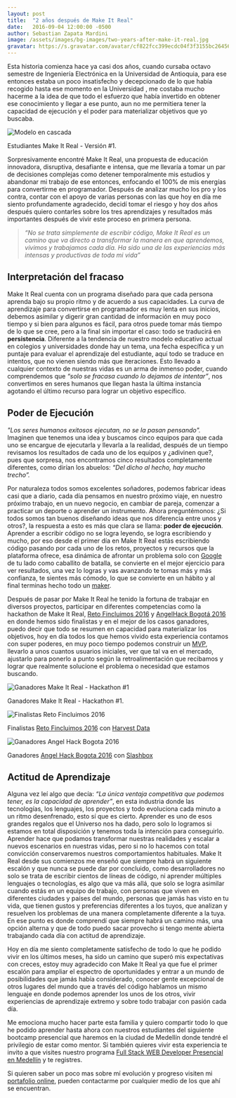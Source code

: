 ```yaml
---
layout: post
title:  "2 años después de Make It Real"
date:   2016-09-04 12:00:00 -0500
author: Sebastian Zapata Mardini
image: /assets/images/bg-images/two-years-after-make-it-real.jpg
gravatar: https://s.gravatar.com/avatar/cf822fcc399ecdc04f3f3155bc264563?s=80
---
```


Esta historia comienza hace ya casi dos años, cuando cursaba octavo semestre de Ingeniería Electrónica en la Universidad de Antioquia, para ese entonces estaba un poco insatisfecho y decepcionado de lo que había recogido hasta ese momento en la Universidad <!-- more -->, me costaba mucho hacerme a la idea de que todo el esfuerzo que había invertido en obtener ese conocimiento y llegar a ese punto, aun no me permitiera tener la capacidad de ejecución y el poder para materializar objetivos que yo buscaba.

<img src="/assets/images/make-it-real-first-team.jpg" alt="Modelo en cascada" class="photo">
<p class="photo-description">Estudiantes Make It Real - Versión #1.</p>

Sorpresivamente encontré Make It Real, una propuesta de educación innovadora, disruptiva, desafiante e intensa, que me llevaría a tomar un par de decisiones complejas como detener temporalmente mis estudios y abandonar mi trabajo de ese entonces, enfocando el 100% de mis energías para convertirme en programador. Después de analizar mucho los pro y los contra, contar con el apoyo de varias personas con las que hoy en día me siento profundamente agradecido, decidí tomar el riesgo y hoy dos años después quiero contarles sobre los tres aprendizajes y resultados más importantes después de vivir este proceso en primera persona.

> *“No se trata simplemente de escribir código, Make It Real es un camino que va directo a transformar la manera en que aprendemos, vivimos y trabajamos cada día. Ha sido una de las experiencias más intensas y productivas de toda mi vida”*

## Interpretación del fracaso
Make It Real cuenta con un programa diseñado para que cada persona aprenda bajo su propio ritmo y de acuerdo a sus capacidades. La curva de aprendizaje para convertirse en programador es muy lenta en sus inicios, debemos asimilar y digerir gran cantidad de información en muy poco tiempo y si bien para algunos es fácil, para otros puede tomar más tiempo de lo que se cree, pero a la final sin importar el caso: todo se traducirá en **persistencia**. Diferente a la tendencia de nuestro modelo educativo actual en colegios y universidades donde hay un tema, una fecha específica y un puntaje para evaluar el aprendizaje del estudiante, aquí todo se traduce en intentos, que no vienen siendo más que iteraciones. Esto llevado a cualquier contexto de nuestras vidas es un arma de inmenso poder, cuando comprendemos que *“solo se fracasa cuando lo dejamos de intentar”*, nos convertimos en seres humanos que llegan hasta la última instancia agotando el último recurso para lograr un objetivo específico.


## Poder de Ejecución
*"Los seres humanos exitosos ejecutan, no se la pasan pensando".*
Imaginen que tenemos una idea y buscamos cinco equipos para que cada uno se encargue de ejecutarla y llevarla a la realidad, después de un tiempo revisamos los resultados de cada uno de los equipos y ¿adivinen que?, pues que sorpresa, nos encontramos cinco resultados completamente diferentes, como dirían los abuelos: *“Del dicho al hecho, hay mucho trecho”.*

Por naturaleza todos somos excelentes soñadores, podemos fabricar ideas casi que a diario, cada día pensamos en nuestro próximo viaje, en nuestro próximo trabajo, en un nuevo negocio, en cambiar de pareja, comenzar a practicar un deporte o aprender un instrumento. Ahora preguntémonos: ¿Si todos somos tan buenos diseñando ideas que nos diferencia entre unos y otros?, la respuesta a esto es más que clara se llama: **poder de ejecución**. Aprender a escribir código no se logra leyendo, se logra escribiendo y mucho, por eso desde el primer día en Make It Real estás escribiendo código pasando por cada uno de los retos, proyectos y recursos que la plataforma ofrece, esa dinámica de afrontar un problema solo con <a href="https://www.google.com" target="_blank">Google</a> de tu lado como caballito de batalla, se convierte en el mejor ejercicio para ver resultados, una vez lo logras y vas avanzando te tomas más y más confianza, te sientes más cómodo, lo que se convierte en un hábito y al final terminas hecho todo un <a href="https://makerfairecompostela.com/2015/05/02/que-es-un-maker/" target="_blank">maker</a>.

Después de pasar por Make It Real he tenido la fortuna de trabajar en diversos proyectos, participar en diferentes competencias como la hackathon de Make It Real, <a href="http://www.fincluimos.com" target="_blank">Reto Fincluimos 2016</a> y <a href="http://storify.com/Zentrifugalabs/angel-hack-bogota-un-espacio-donde-todos-pueden-ha/embed?border=false" target="_blank">AngelHack Bogotá 2016</a> en donde hemos sido finalistas y en el mejor de los casos ganadores, puedo decir que todo se resumen en capacidad para materializar los objetivos, hoy en día todos los que hemos vivido esta experiencia contamos con super poderes, en muy poco tiempo podemos construir un <a href="http://blog.makeitreal.camp/disenando-un-producto-viable-minimo/" target="_blank">MVP</a>, llevarlo a unos cuantos usuarios iniciales, ver que tal va en el mercado, ajustarlo para ponerlo a punto según la retroalimentación que recibamos y lograr que realmente solucione el problema o necesidad que estamos buscando.

<img src="/assets/images/make-it-real-hackathon.jpg" alt="Ganadores Make It Real - Hackathon #1" class="photo">
<p class="photo-description">Ganadores Make It Real - Hackathon #1.</p>

<img src="/assets/images/fincluimos-finalists.jpg" alt="Finalistas Reto Fincluimos 2016" class="photo">
<p class="photo-description">Finalistas <a href="http://www.fincluimos.com" target="_blank">Reto Fincluimos 2016</a> con <a href="http://www.harvestdata.co/" target="_blank">Harvest Data</a></p>

<img src="/assets/images/angel-hack-winners.JPG" alt="Ganadores Angel Hack Bogota 2016" class="photo">
<p class="photo-description">Ganadores <a href="http://angelhack.com/" target="_blank">Angel Hack Bogota 2016</a> con <a href="http://www.slashbox.co/" target="_blank">Slashbox</a></p>

## Actitud de Aprendizaje

Alguna vez leí algo que decía: *“La única ventaja competitiva que podemos tener, es la capacidad de aprender”*, en esta industria donde las tecnologías, los lenguajes, los proyectos y todo evoluciona cada minuto a un ritmo desenfrenado, esto sí que es cierto.  Aprender es uno de esos grandes regalos que el Universo nos ha dado, pero solo lo logramos si estamos en total disposición y tenemos toda la intención para conseguirlo. Aprender hace que podamos transformar nuestras realidades y escalar a nuevos escenarios en nuestras vidas, pero si no lo hacemos con total convicción conservaremos nuestros comportamientos habituales. Make It Real desde sus comienzos me enseñó que siempre habrá un siguiente escalón y que nunca se puede dar por concluido, como desarrolladores no solo se trata de escribir cientos de líneas de código, ni aprender múltiples lenguajes o tecnologías, es algo que va más allá, que solo se logra asimilar cuando estás en un equipo de trabajo, con personas que viven en diferentes ciudades y países del mundo, personas que jamás has visto en tu vida, que tienen gustos y preferencias diferentes a los tuyos, que analizan y resuelven los problemas de una manera completamente diferente a la tuya. En ese punto es donde comprendí que siempre habrá un camino más, una opción alterna y que de todo puedo sacar provecho si tengo mente abierta trabajando cada día con actitud de aprendizaje.

Hoy en día me siento completamente satisfecho de todo lo que he podido vivir en los últimos meses, ha sido un camino que superó mis expectativas con creces, estoy muy agradecido con Make It Real ya que fue el primer escalón para ampliar el espectro de oportunidades y entrar a un mundo de posibilidades que jamás había considerado, conocer gente excepcional de otros lugares del mundo que a través del código hablamos un mismo lenguaje en donde podemos aprender los unos de los otros, vivir experiencias de aprendizaje extremo y sobre todo trabajar con pasión cada día.

Me emociona mucho hacer parte esta familia y quiero compartir todo lo que he podido aprender hasta ahora con nuestros estudiantes del siguiente bootcamp presencial que haremos en la ciudad de Medellín donde tendré el privilegio de estar como mentor. Si también quieres vivir esta experiencia te invito a que visites nuestro programa <a href="http://www.makeitreal.camp/full-stack-medellin" target="_blank">Full Stack WEB Developer Presencial en Medellín</a> y te registres.
<p class="photo-description">Si quieren saber un poco mas sobre mí evolución y progreso visiten mi <a href="http://mardiniii.github.io/" target="_blank">portafolio online</a>, pueden contactarme por cualquier medio de los que ahí se encuentran.</p>
